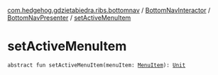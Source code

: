 [com.hedgehog.gdzietabiedra.ribs.bottomnav](../../index.md) / [BottomNavInteractor](../index.md) / [BottomNavPresenter](index.md) / [setActiveMenuItem](./set-active-menu-item.md)

# setActiveMenuItem

`abstract fun setActiveMenuItem(menuItem: `[`MenuItem`](../../-menu-item/index.md)`): `[`Unit`](https://kotlinlang.org/api/latest/jvm/stdlib/kotlin/-unit/index.html)
